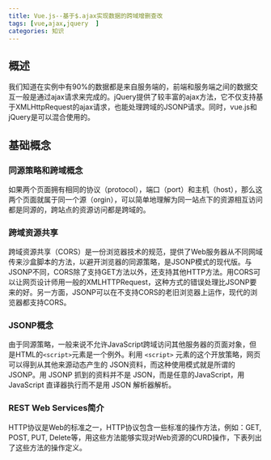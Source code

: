 ```yaml
---
title: Vue.js--基于$.ajax实现数据的跨域增删查改
tags: [vue,ajax,jquery	]
categories: 知识 
---
```

## 概述
我们知道在实例中有90%的数据都是来自服务端的，前端和服务端之间的数据交互一般是通过ajax请求来完成的。jQuery提供了较丰富的ajax方法，它不仅支持基于XMLHttpRequest的ajax请求，也能处理跨域的JSONP请求。同时，vue.js和jQuery是可以混合使用的。 
## 基础概念  
### 同源策略和跨域概念
如果两个页面拥有相同的协议（protocol），端口（port）和主机（host），那么这两个页面就属于同一个源（orgin），可以简单地理解为同一站点下的资源相互访问都是同源的，跨站点的资源访问都是跨域的。
### 跨域资源共享
跨域资源共享（CORS）是一份浏览器技术的规范，提供了Web服务器从不同网域传来沙盒脚本的方法，以避开浏览器的同源策略，是JSONP模式的现代版。与JSONP不同，CORS除了支持GET方法以外，还支持其他HTTP方法。用CORS可以让网页设计师用一般的XMLHTTPRequest，这种方式的错误处理比JSONP要来的好。另一方面，JSONP可以在不支持CORS的老旧浏览器上运作，现代的浏览器都支持CORS。
### JSONP概念
由于同源策略，一般来说不允许JavaScript跨域访问其他服务器的页面对象，但是HTML的`<script>`元素是一个例外。利用 `<script>` 元素的这个开放策略，网页可以得到从其他来源动态产生的 JSON资料，而这种使用模式就是所谓的 JSONP。用 JSONP 抓到的资料并不是 JSON，而是任意的JavaScript，用 JavaScript 直译器执行而不是用 JSON 解析器解析。
### REST Web Services简介
HTTP协议是Web的标准之一，HTTP协议包含一些标准的操作方法，例如：GET, POST, PUT, Delete等，用这些方法能够实现对Web资源的CURD操作，下表列出了这些方法的操作定义。